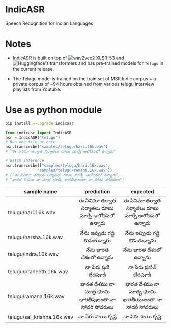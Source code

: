 # IndicASR
Speech Recognition for Indian Languages

# Notes

- IndicASR is built on top of ![wav2vec2 XLSR-53](https://github.com/pytorch/fairseq/tree/master/examples/wav2vec) and ![Huggingface's transformers](https://github.com/huggingface/transformers/) and has pre-trained models for `Telugu` in the current release.

- The Telugu model is trained on the train set of MSR Indic corpus + a private corpus of ~94 hours obtained from various telugu interview playlists from Youtube.
 
# Use as python module
```bash
pip install --upgrade indicasr
```

```python
from indicasr import IndicASR
asr = IndicASR("telugu")
# Run one file at once
asr.transcribe("samples/telugu/hari.16k.wav")
# "ఈ సినిమా తర్వాత నిర్మాతలు రూటు మార్చే ఆలోచనలో ఉన్నారు"

# Batch inference
asr.transcribe(["samples/telugu/hari.16k.wav",
              "samples/telugu/ramana.16k.wav"])
# ["ఈ సినిమా తర్వాత నిర్మాతలు రూటు మార్చే ఆలోచనలో ఉన్నారు",
# "భారత దేశము నా మాత్ర భూమి భారతీవులంతా నా సోదరి సోదరులు"]
```

|sample name   |  prediction    |  expected    |
|--------|:--------------:|:--------------:
|telugu/hari.16k.wav | ఈ సినిమా తర్వాత నిర్మాతలు రూటు మార్చే ఆలోచనలో ఉన్నారు    | ఈ సినిమా తర్వాత నిర్మాతలు రూటు మార్చే ఆలోచనలో ఉన్నారు |
|telugu/harsha.16k.wav| నేను ఇప్పుడు గడ్డి కొడుతున్నారు    | నేను ఇప్పుడు గడ్డి కొడుతున్నాను |
|telugu/indra.16k.wav| నేను భారత దేశంలో ఉన్నాను    | నేను భారత దేశంలో ఉన్నాను |
|telugu/praneeth.16k.wav| నా పేరు ప్రణి బేదపూడి    | నా పేరు ప్రణీత్ బేదపూడి   |
|telugu/ramana.16k.wav| భారత దేశము నా మాత్ర భూమి భారతీవులంతా నా సోదరి సోదరులు    |  భారత దేశము నా మాతృ భూమి భారతీయులంతా నా సోదరీ సోదరులు|
|telugu/sai_krishna.16k.wav| నా పేరు సాయి కృష్ణ    | నా పేరు సాయి కృష్ణ    |
